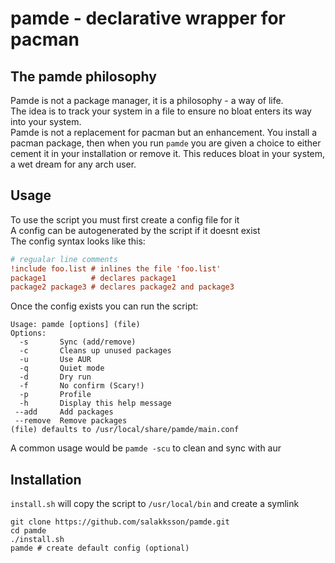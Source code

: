 # pamde - declarative wrapper for pacman
## The pamde philosophy
Pamde is not a package manager, it is a philosophy - a way of life. \
The idea is to track your system in a file to ensure no bloat enters its way into your system. \
Pamde is not a replacement for pacman but an enhancement. You install a pacman package,
then when you run `pamde` you are given a choice to either cement it in your installation
or remove it. This reduces bloat in your system, a wet dream for any arch user.
## Usage
To use the script you must first create a config file for it \
A config can be autogenerated by the script if it doesnt exist \
The config syntax looks like this:
```ini
# regualar line comments
!include foo.list # inlines the file 'foo.list'
package1          # declares package1
package2 package3 # declares package2 and package3
```
Once the config exists you can run the script:
```
Usage: pamde [options] (file)
Options:
  -s       Sync (add/remove)
  -c       Cleans up unused packages
  -u       Use AUR
  -q       Quiet mode
  -d       Dry run
  -f       No confirm (Scary!)
  -p       Profile
  -h       Display this help message
 --add     Add packages
 --remove  Remove packages
(file) defaults to /usr/local/share/pamde/main.conf
```
A common usage would be `pamde -scu` to clean and sync with aur
## Installation
`install.sh` will copy the script to `/usr/local/bin` and create a symlink
```shell
git clone https://github.com/salakksson/pamde.git
cd pamde
./install.sh
pamde # create default config (optional)
```
